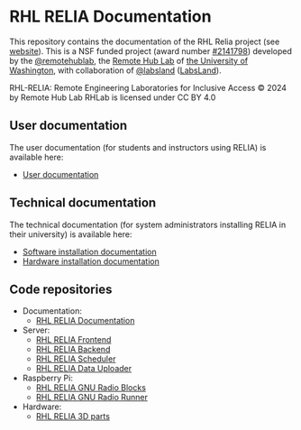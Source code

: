 # RHL RELIA Documentation

This repository contains the documentation of the RHL Relia project (see [website](https://rhlab.ece.uw.edu/projects/relia/)). This is a NSF funded project (award number [#2141798](https://www.nsf.gov/awardsearch/showAward?AWD_ID=2141798)) developed by the [@remotehublab](https://github.com/remotehublab), the [Remote Hub Lab](https://rhlab.ece.uw.edu) of [the University of Washington](https://www.washington.edu), with collaboration of [@labsland](https://github.com/labsland) ([LabsLand](https://labsland.com)).

RHL-RELIA: Remote Engineering Laboratories for Inclusive Access © 2024 by Remote Hub Lab RHLab is licensed under CC BY 4.0 
 
## User documentation

The user documentation (for students and instructors using RELIA) is available here:
 * [User documentation](user-docs.md)

## Technical documentation

The technical documentation (for system administrators installing RELIA in their university) is available here:

 * [Software installation documentation](software-installation-docs.md)
 * [Hardware installation documentation](hardware-installation-docs.md)


## Code repositories

 * Documentation:
   * [RHL RELIA Documentation](https://github.com/remotehublab/rhl-relia-documentation/blob/main/readme.md)
 * Server:
   * [RHL RELIA Frontend](https://github.com/remotehublab/rhl-relia-cloud-frontend)
   * [RHL RELIA Backend](https://github.com/remotehublab/rhl-relia-cloud-backend)
   * [RHL RELIA Scheduler](https://github.com/remotehublab/rhl-relia-cloud-scheduler)
   * [RHL RELIA Data Uploader](https://github.com/remotehublab/rhl-relia-cloud-data-uploader)
 * Raspberry Pi:
   * [RHL RELIA GNU Radio Blocks](https://github.com/remotehublab/rhl-relia-gr-blocks)
   * [RHL RELIA GNU Radio Runner](https://github.com/remotehublab/rhl-relia-gr-runner)
 * Hardware:
   * [RHL RELIA 3D parts](https://github.com/remotehublab/rhl-relia-3d-parts)
